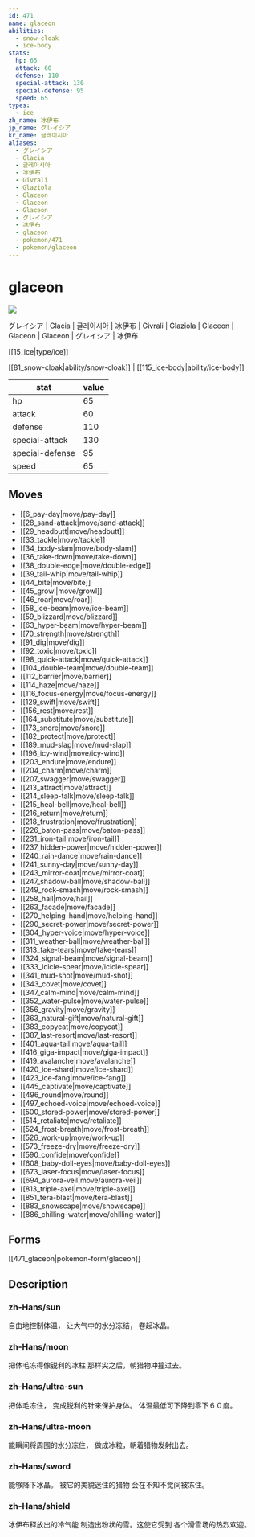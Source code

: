 ```yaml
---
id: 471
name: glaceon
abilities:
  - snow-cloak
  - ice-body
stats:
  hp: 65
  attack: 60
  defense: 110
  special-attack: 130
  special-defense: 95
  speed: 65
types:
  - ice
zh_name: 冰伊布
jp_name: グレイシア
kr_name: 글레이시아
aliases:
  - グレイシア
  - Glacia
  - 글레이시아
  - 冰伊布
  - Givrali
  - Glaziola
  - Glaceon
  - Glaceon
  - Glaceon
  - グレイシア
  - 冰伊布
  - glaceon
  - pokemon/471
  - pokemon/glaceon
---
```

# glaceon

![](https://raw.githubusercontent.com/PokeAPI/sprites/master/sprites/pokemon/471.png)

グレイシア | Glacia | 글레이시아 | 冰伊布 | Givrali | Glaziola | Glaceon | Glaceon | Glaceon | グレイシア | 冰伊布

[[15_ice|type/ice]]

[[81_snow-cloak|ability/snow-cloak]] | [[115_ice-body|ability/ice-body]]

|stat|value|
|---|---|
|hp|65|
|attack|60|
|defense|110|
|special-attack|130|
|special-defense|95|
|speed|65|


## Moves

- [[6_pay-day|move/pay-day]]
- [[28_sand-attack|move/sand-attack]]
- [[29_headbutt|move/headbutt]]
- [[33_tackle|move/tackle]]
- [[34_body-slam|move/body-slam]]
- [[36_take-down|move/take-down]]
- [[38_double-edge|move/double-edge]]
- [[39_tail-whip|move/tail-whip]]
- [[44_bite|move/bite]]
- [[45_growl|move/growl]]
- [[46_roar|move/roar]]
- [[58_ice-beam|move/ice-beam]]
- [[59_blizzard|move/blizzard]]
- [[63_hyper-beam|move/hyper-beam]]
- [[70_strength|move/strength]]
- [[91_dig|move/dig]]
- [[92_toxic|move/toxic]]
- [[98_quick-attack|move/quick-attack]]
- [[104_double-team|move/double-team]]
- [[112_barrier|move/barrier]]
- [[114_haze|move/haze]]
- [[116_focus-energy|move/focus-energy]]
- [[129_swift|move/swift]]
- [[156_rest|move/rest]]
- [[164_substitute|move/substitute]]
- [[173_snore|move/snore]]
- [[182_protect|move/protect]]
- [[189_mud-slap|move/mud-slap]]
- [[196_icy-wind|move/icy-wind]]
- [[203_endure|move/endure]]
- [[204_charm|move/charm]]
- [[207_swagger|move/swagger]]
- [[213_attract|move/attract]]
- [[214_sleep-talk|move/sleep-talk]]
- [[215_heal-bell|move/heal-bell]]
- [[216_return|move/return]]
- [[218_frustration|move/frustration]]
- [[226_baton-pass|move/baton-pass]]
- [[231_iron-tail|move/iron-tail]]
- [[237_hidden-power|move/hidden-power]]
- [[240_rain-dance|move/rain-dance]]
- [[241_sunny-day|move/sunny-day]]
- [[243_mirror-coat|move/mirror-coat]]
- [[247_shadow-ball|move/shadow-ball]]
- [[249_rock-smash|move/rock-smash]]
- [[258_hail|move/hail]]
- [[263_facade|move/facade]]
- [[270_helping-hand|move/helping-hand]]
- [[290_secret-power|move/secret-power]]
- [[304_hyper-voice|move/hyper-voice]]
- [[311_weather-ball|move/weather-ball]]
- [[313_fake-tears|move/fake-tears]]
- [[324_signal-beam|move/signal-beam]]
- [[333_icicle-spear|move/icicle-spear]]
- [[341_mud-shot|move/mud-shot]]
- [[343_covet|move/covet]]
- [[347_calm-mind|move/calm-mind]]
- [[352_water-pulse|move/water-pulse]]
- [[356_gravity|move/gravity]]
- [[363_natural-gift|move/natural-gift]]
- [[383_copycat|move/copycat]]
- [[387_last-resort|move/last-resort]]
- [[401_aqua-tail|move/aqua-tail]]
- [[416_giga-impact|move/giga-impact]]
- [[419_avalanche|move/avalanche]]
- [[420_ice-shard|move/ice-shard]]
- [[423_ice-fang|move/ice-fang]]
- [[445_captivate|move/captivate]]
- [[496_round|move/round]]
- [[497_echoed-voice|move/echoed-voice]]
- [[500_stored-power|move/stored-power]]
- [[514_retaliate|move/retaliate]]
- [[524_frost-breath|move/frost-breath]]
- [[526_work-up|move/work-up]]
- [[573_freeze-dry|move/freeze-dry]]
- [[590_confide|move/confide]]
- [[608_baby-doll-eyes|move/baby-doll-eyes]]
- [[673_laser-focus|move/laser-focus]]
- [[694_aurora-veil|move/aurora-veil]]
- [[813_triple-axel|move/triple-axel]]
- [[851_tera-blast|move/tera-blast]]
- [[883_snowscape|move/snowscape]]
- [[886_chilling-water|move/chilling-water]]

## Forms



[[471_glaceon|pokemon-form/glaceon]]

## Description

### zh-Hans/sun

自由地控制体温，
让大气中的水分冻结，
卷起冰晶。

### zh-Hans/moon

把体毛冻得像锐利的冰柱
那样尖之后，朝猎物冲撞过去。

### zh-Hans/ultra-sun

把体毛冻住，
变成锐利的针来保护身体。
体温最低可下降到零下６０度。

### zh-Hans/ultra-moon

能瞬间将周围的水分冻住，
做成冰粒，朝着猎物发射出去。

### zh-Hans/sword

能够降下冰晶。
被它的美貌迷住的猎物
会在不知不觉间被冻住。

### zh-Hans/shield

冰伊布释放出的冷气能
制造出粉状的雪。这使它受到
各个滑雪场的热烈欢迎。

